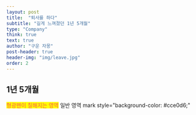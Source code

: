 ```yaml
---
layout: post
title:  "퇴사를 하다"
subtitle: "길게 느껴졌던 1년 5개월"
type: "Company"
think: true
text: true
author: "구운 자몽"
post-header: true
header-img: "img/leave.jpg"
order: 2
---
```

## 1년 5개월

 <mark style="color:#FA5858">형광펜이 칠해지는 영역</mark> 일반 영역
mark style="background-color: #cce0d6;"
